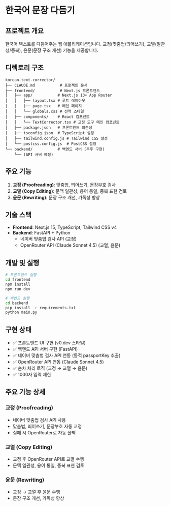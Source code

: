 # 한국어 문장 다듬기

## 프로젝트 개요
한국어 텍스트를 다듬어주는 웹 애플리케이션입니다. 교정(맞춤법/띄어쓰기), 교열(일관성/중복), 윤문(문장 구조 개선) 기능을 제공합니다.

## 디렉토리 구조
```
korean-text-corrector/
├── CLAUDE.md           # 프로젝트 문서
├── frontend/           # Next.js 프론트엔드
│   ├── app/           # Next.js 13+ App Router
│   │   ├── layout.tsx # 루트 레이아웃
│   │   ├── page.tsx   # 메인 페이지
│   │   └── globals.css # 전역 스타일
│   ├── components/    # React 컴포넌트
│   │   └── TextCorrector.tsx # 교정 도구 메인 컴포넌트
│   ├── package.json   # 프론트엔드 의존성
│   ├── tsconfig.json  # TypeScript 설정
│   ├── tailwind.config.js # Tailwind CSS 설정
│   └── postcss.config.js  # PostCSS 설정
└── backend/           # 백엔드 서버 (추후 구현)
    └── (API 서버 예정)
```

## 주요 기능
1. **교정 (Proofreading)**: 맞춤법, 띄어쓰기, 문장부호 검사
2. **교열 (Copy Editing)**: 문맥 일관성, 용어 통일, 중복 표현 검토
3. **윤문 (Rewriting)**: 문장 구조 개선, 가독성 향상

## 기술 스택
- **Frontend**: Next.js 15, TypeScript, Tailwind CSS v4
- **Backend**: FastAPI + Python
  - 네이버 맞춤법 검사 API (교정)
  - OpenRouter API (Claude Sonnet 4.5) (교열, 윤문)

## 개발 및 실행
```bash
# 프론트엔드 실행
cd frontend
npm install
npm run dev

# 백엔드 실행
cd backend
pip install -r requirements.txt
python main.py
```

## 구현 상태
- ✅ 프론트엔드 UI 구현 (v0.dev 스타일)
- ✅ 백엔드 API 서버 구현 (FastAPI)
- ✅ 네이버 맞춤법 검사 API 연동 (동적 passportKey 추출)
- ✅ OpenRouter API 연동 (Claude Sonnet 4.5)
- ✅ 순차 처리 로직 (교정 → 교열 → 윤문)
- ✅ 1000자 입력 제한

## 주요 기능 상세
### 교정 (Proofreading)
- 네이버 맞춤법 검사 API 사용
- 맞춤법, 띄어쓰기, 문장부호 자동 교정
- 실패 시 OpenRouter로 자동 폴백

### 교열 (Copy Editing)
- 교정 후 OpenRouter API로 교열 수행
- 문맥 일관성, 용어 통일, 중복 표현 검토

### 윤문 (Rewriting)
- 교정 → 교열 후 윤문 수행
- 문장 구조 개선, 가독성 향상